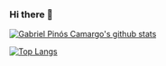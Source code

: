 ### Hi there 👋

[![Gabriel Pinós Camargo's github stats](https://github-readme-stats.vercel.app/api?username=GabrielPCamargo&count_private=true&show_icons=true&theme=radical)](https://github.com/anuraghazra/github-readme-stats)

[![Top Langs](https://github-readme-stats.vercel.app/api/top-langs/?username=GabrielPCamargo&layout=compact&theme=radical)](https://github.com/anuraghazra/github-readme-stats)

<!--
**GabrielPCamargo/GabrielPCamargo** is a ✨ _special_ ✨ repository because its `README.md` (this file) appears on your GitHub profile.

Here are some ideas to get you started:

- 🔭 I’m currently working on ...
- 🌱 I’m currently learning ...
- 👯 I’m looking to collaborate on ...
- 🤔 I’m looking for help with ...
- 💬 Ask me about ...
- 📫 How to reach me: ...
- 😄 Pronouns: ...
- ⚡ Fun fact: ...
-->

